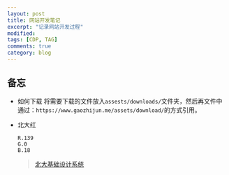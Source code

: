 ```yaml
---
layout: post
title: 网站开发笔记
excerpt: "记录网站开发过程"
modified: 
tags: [CDP, TAG]
comments: true
category: blog
---
```


## 备忘

* 如何下载
    将需要下载的文件放入`assests/downloads/`文件夹，然后再文件中通过：`https://www.gaozhijun.me/assets/download/`的方式引用。

* 北大红
  
    ```
    R.139
    G.0
    B.18
    ```      

    > [北大基础设计系统](https://www.gaozhijun.me/assets/download/pku.basic.system.pdf)

